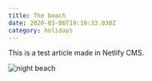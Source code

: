 ```yaml
---
title: The beach
date: 2020-03-06T19:10:33.030Z
category: holidays
---
```

This is a test article made in Netlify CMS.

![night beach](/images/33017694648_9f62a8ca25_k.jpg "night beach")
